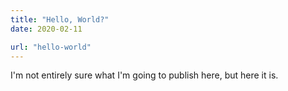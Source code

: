```yaml
---
title: "Hello, World?"
date: 2020-02-11

url: "hello-world"
---
```


I'm not entirely sure what I'm going to publish here, but here it is.
